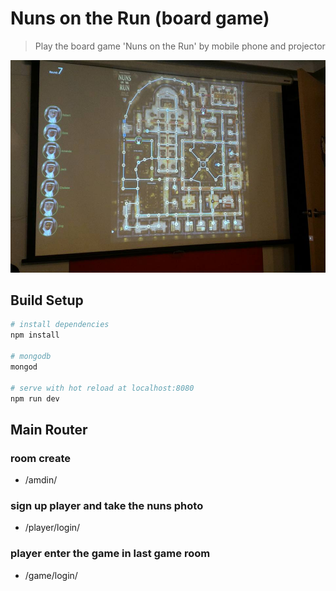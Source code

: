 # Nuns on the Run (board game)

>  Play the board game 'Nuns on the Run' by mobile phone and projector

<p align="center">
  <img alt="nuns on the run" src="https://raw.githubusercontent.com/GoreStarry/nuns_on_the_run/master/static/game_photo.jpg">
</p>


## Build Setup

``` bash
# install dependencies
npm install

# mongodb
mongod

# serve with hot reload at localhost:8080
npm run dev

```

## Main Router

### room create
* /amdin/
### sign up player and take the nuns photo
* /player/login/
### player enter the game in last game room
* /game/login/
